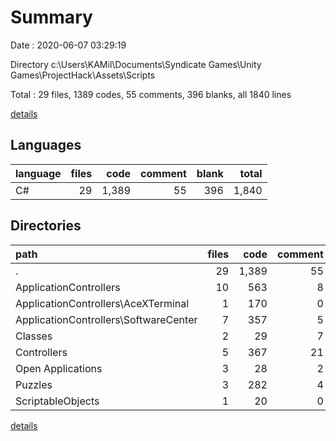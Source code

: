 # Summary

Date : 2020-06-07 03:29:19

Directory c:\Users\KAMil\Documents\Syndicate Games\Unity Games\ProjectHack\Assets\Scripts

Total : 29 files,  1389 codes, 55 comments, 396 blanks, all 1840 lines

[details](details.md)

## Languages
| language | files | code | comment | blank | total |
| :--- | ---: | ---: | ---: | ---: | ---: |
| C# | 29 | 1,389 | 55 | 396 | 1,840 |

## Directories
| path | files | code | comment | blank | total |
| :--- | ---: | ---: | ---: | ---: | ---: |
| . | 29 | 1,389 | 55 | 396 | 1,840 |
| ApplicationControllers | 10 | 563 | 8 | 149 | 720 |
| ApplicationControllers\AceXTerminal | 1 | 170 | 0 | 35 | 205 |
| ApplicationControllers\SoftwareCenter | 7 | 357 | 5 | 99 | 461 |
| Classes | 2 | 29 | 7 | 14 | 50 |
| Controllers | 5 | 367 | 21 | 130 | 518 |
| Open Applications | 3 | 28 | 2 | 9 | 39 |
| Puzzles | 3 | 282 | 4 | 58 | 344 |
| ScriptableObjects | 1 | 20 | 0 | 5 | 25 |

[details](details.md)